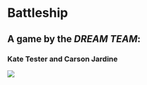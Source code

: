 # Battleship
## A game by the *DREAM TEAM*:
### Kate Tester and Carson Jardine

![](https://gph.is/2OYabGQ)
